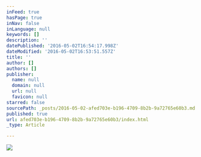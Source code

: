 ```yaml
---
inFeed: true
hasPage: true
inNav: false
inLanguage: null
keywords: []
description: ''
datePublished: '2016-05-02T16:54:17.998Z'
dateModified: '2016-05-02T16:53:51.557Z'
title: ''
author: []
authors: []
publisher:
  name: null
  domain: null
  url: null
  favicon: null
starred: false
sourcePath: _posts/2016-05-02-afed703e-b196-4709-8b2b-9a72765e60b3.md
published: true
url: afed703e-b196-4709-8b2b-9a72765e60b3/index.html
_type: Article

---
```

![](https://the-grid-user-content.s3-us-west-2.amazonaws.com/a24d964f-a605-404f-9442-477f8cd7e033.jpg)